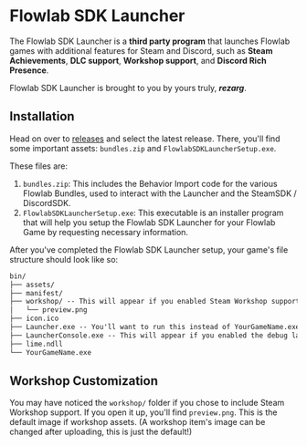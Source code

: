 # Flowlab SDK Launcher
The Flowlab SDK Launcher is a **third party program** that launches Flowlab games with additional features for Steam and Discord, such as **Steam Achievements**, **DLC support**, **Workshop support**, and **Discord Rich Presence**.

Flowlab SDK Launcher is brought to you by yours truly, ***rezarg***.

## Installation
Head on over to [releases](https://github.com/rezarg/flowlab-sdk-launcher/releases) and select the latest release. There, you'll find some important assets: `bundles.zip` and `FlowlabSDKLauncherSetup.exe`.

These files are:
1. `bundles.zip`: This includes the Behavior Import code for the various Flowlab Bundles, used to interact with the Launcher and the SteamSDK / DiscordSDK.
4. `FlowlabSDKLauncherSetup.exe`: This executable is an installer program that will help you setup the Flowlab SDK Launcher for your Flowlab Game by requesting necessary information.

After you've completed the Flowlab SDK Launcher setup, your game's file structure should look like so:
```txt
bin/
├── assets/
├── manifest/
├── workshop/ -- This will appear if you enabled Steam Workshop support.
│   └── preview.png
├── icon.ico
├── Launcher.exe -- You'll want to run this instead of YourGameName.exe when you want to play your game with SteamSDK and DiscordSDK support.
├── LauncherConsole.exe -- This will appear if you enabled the debug launcher. (This is helpful for debugging SDK errors, but contains information that shouldn't be shared during production)
├── lime.ndll
└── YourGameName.exe
```

## Workshop Customization
You may have noticed the `workshop/` folder if you chose to include Steam Workshop support. If you open it up, you'll find `preview.png`. This is the default image if workshop assets. (A workshop item's image can be changed after uploading, this is just the default!)
